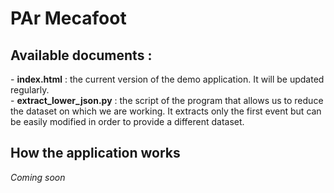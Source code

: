 # PAr Mecafoot

<h2>Available documents :</h2>
  - <b>index.html</b> : the current version of the demo application. It will be updated regularly. <br />
  - <b>extract_lower_json.py</b> : the script of the program that allows us to reduce the dataset on which we are working. It extracts only the first event but can be easily modified in order to provide a different dataset.
  
<h2>How the application works</h2>

<em>Coming soon</em>
  
  
